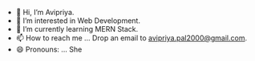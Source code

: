 - 👋 Hi, I’m Avipriya.
- 👀 I’m interested in Web Development.
- 🌱 I’m currently learning MERN Stack.
- 📫 How to reach me ... Drop an email to avipriya.pal2000@gmail.com.
- 😄 Pronouns: ... She

